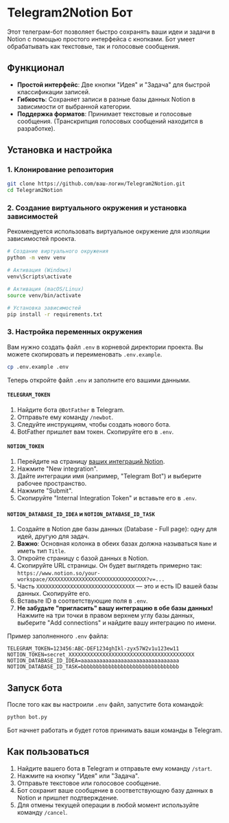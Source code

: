 # Telegram2Notion Бот

Этот телеграм-бот позволяет быстро сохранять ваши идеи и задачи в Notion с помощью простого интерфейса с кнопками. Бот умеет обрабатывать как текстовые, так и голосовые сообщения.

## Функционал

-   **Простой интерфейс**: Две кнопки "Идея" и "Задача" для быстрой классификации записей.
-   **Гибкость**: Сохраняет записи в разные базы данных Notion в зависимости от выбранной категории.
-   **Поддержка форматов**: Принимает текстовые и голосовые сообщения. (Транскрипция голосовых сообщений находится в разработке).

## Установка и настройка

### 1. Клонирование репозитория
```bash
git clone https://github.com/ваш-логин/Telegram2Notion.git
cd Telegram2Notion
```

### 2. Создание виртуального окружения и установка зависимостей
Рекомендуется использовать виртуальное окружение для изоляции зависимостей проекта.

```bash
# Создание виртуального окружения
python -m venv venv

# Активация (Windows)
venv\Scripts\activate

# Активация (macOS/Linux)
source venv/bin/activate

# Установка зависимостей
pip install -r requirements.txt
```

### 3. Настройка переменных окружения

Вам нужно создать файл `.env` в корневой директории проекта. Вы можете скопировать и переименовать `.env.example`.

```bash
cp .env.example .env
```

Теперь откройте файл `.env` и заполните его вашими данными.

#### `TELEGRAM_TOKEN`
1.  Найдите бота `@BotFather` в Telegram.
2.  Отправьте ему команду `/newbot`.
3.  Следуйте инструкциям, чтобы создать нового бота.
4.  BotFather пришлет вам токен. Скопируйте его в `.env`.

#### `NOTION_TOKEN`
1.  Перейдите на страницу [ваших интеграций Notion](https://www.notion.so/my-integrations).
2.  Нажмите "New integration".
3.  Дайте интеграции имя (например, "Telegram Bot") и выберите рабочее пространство.
4.  Нажмите "Submit".
5.  Скопируйте "Internal Integration Token" и вставьте его в `.env`.

#### `NOTION_DATABASE_ID_IDEA` и `NOTION_DATABASE_ID_TASK`
1.  Создайте в Notion две базы данных (Database - Full page): одну для идей, другую для задач.
2.  **Важно**: Основная колонка в обеих базах должна называться `Name` и иметь тип `Title`.
3.  Откройте страницу с базой данных в Notion.
4.  Скопируйте URL страницы. Он будет выглядеть примерно так: `https://www.notion.so/your-workspace/XXXXXXXXXXXXXXXXXXXXXXXXXXXXXXXX?v=...`
5.  Часть `XXXXXXXXXXXXXXXXXXXXXXXXXXXXXXXX` — это и есть ID вашей базы данных. Скопируйте его.
6.  Вставьте ID в соответствующие поля в `.env`.
7.  **Не забудьте "пригласить" вашу интеграцию в обе базы данных!** Нажмите на три точки в правом верхнем углу базы данных, выберите "Add connections" и найдите вашу интеграцию по имени.

Пример заполненного `.env` файла:
```
TELEGRAM_TOKEN=123456:ABC-DEF1234ghIkl-zyx57W2v1u123ew11
NOTION_TOKEN=secret_XXXXXXXXXXXXXXXXXXXXXXXXXXXXXXXXXXXXXXXXX
NOTION_DATABASE_ID_IDEA=aaaaaaaaaaaaaaaaaaaaaaaaaaaaaaaa
NOTION_DATABASE_ID_TASK=bbbbbbbbbbbbbbbbbbbbbbbbbbbbbbbb
```

## Запуск бота

После того как вы настроили `.env` файл, запустите бота командой:

```bash
python bot.py
```

Бот начнет работать и будет готов принимать ваши команды в Telegram.

## Как пользоваться

1.  Найдите вашего бота в Telegram и отправьте ему команду `/start`.
2.  Нажмите на кнопку "Идея" или "Задача".
3.  Отправьте текстовое или голосовое сообщение.
4.  Бот сохранит ваше сообщение в соответствующую базу данных в Notion и пришлет подтверждение.
5.  Для отмены текущей операции в любой момент используйте команду `/cancel`.